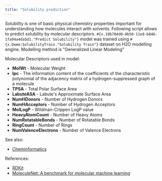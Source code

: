 ```yaml
---
title: "Solubility prediction"
---
```


Solubility is one of basic physical chemistry properties important for understanding how molecules interact with
solvents. Following script allows to predict solubility by molecular
descriptors. `#{x.18b704d0-0b50-11e9-b846-1fa94a4da5d1."Predict Solubility"}` model was trained
using `#{x.Demo:SolubilityTrain."Solubility Train"}` dataset on H2O modelling engine. Modelling method is "Generalized
Linear Modeling"

Molecular Descriptors used in model:

* **MolWt** - Molecular Weight
* **Ipc** - The information content of the coefficients of the characteristic polynomial of the adjacency matrix of a
  hydrogen-suppressed graph of a molecule
* **TPSA** - Total Polar Surface Area
* **LabuteASA** - Labute's Approximate Surface Area
* **NumHDonors** - Number of Hydrogen Donors
* **NumHAcceptors** - Number of Hydrogen Acceptors
* **MolLogP** - Wildman-Crippen LogP value
* **HeavyAtomCount** - Number of Heavy Atoms
* **NumRotatableBonds** - Number of Rotatable Bonds
* **RingCount** - Number of Rings
* **NumValenceElectrons** - Number of Valence Electrons

See also:

* [Cheminformatics](../chem.md)

References:

* [RDKit](https://www.rdkit.org)
* [MoleculeNet: A benchmark for molecular machine learning](https://arxiv.org/abs/1703.00564)
